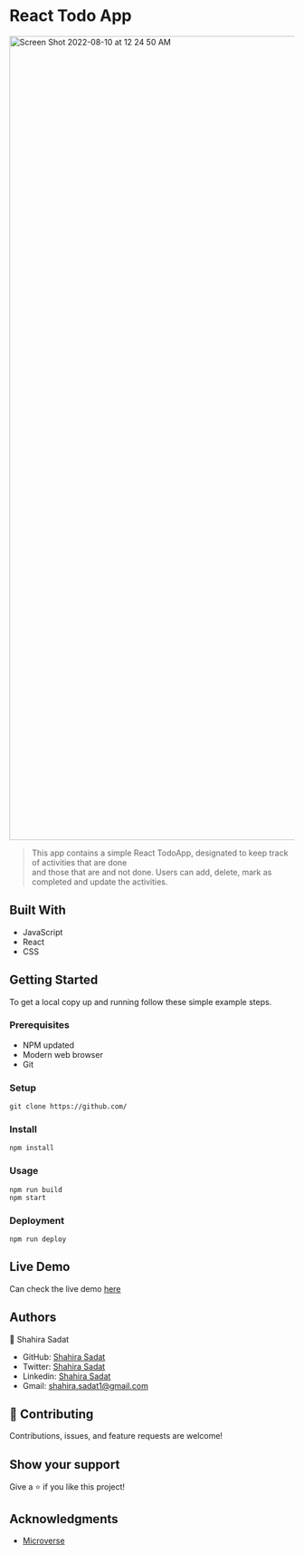 # React Todo App
<img width="1418" alt="Screen Shot 2022-08-10 at 12 24 50 AM" src="https://user-images.githubusercontent.com/53530780/183748912-2ea1ac99-e711-424d-9eea-fe3bc323a52f.png">


> This app contains a simple React TodoApp, designated to keep track of activities that are done <br>
and those that are and not done. Users can add, delete, mark as completed and update the activities. 

## Built With

- JavaScript
- React
- CSS
  
## Getting Started

To get a local copy up and running follow these simple example steps.

### Prerequisites

 - NPM updated
 - Modern web browser
 - Git
  
### Setup

    git clone https://github.com/

### Install
    npm install

### Usage
    npm run build
    npm start

### Deployment
    npm run deploy


## Live Demo

Can check the live demo [here](https://shahira-sadat.github.io/Leaderboard/dist/index.html)


## Authors
👤 Shahira Sadat

- GitHub: [Shahira Sadat](https://github.com/shahira-sadat)
- Twitter: [Shahira Sadat](https://twitter.com/SadatShahira)
- Linkedin: [Shahira Sadat](https://www.linkedin.com/in/shahira-sadat-49b402199)
- Gmail: shahira.sadat1@gmail.com

## 🤝 Contributing
Contributions, issues, and feature requests are welcome!

## Show your support

Give a ⭐️ if you like this project!

## Acknowledgments

- [Microverse](https://www.microverse.org/)
